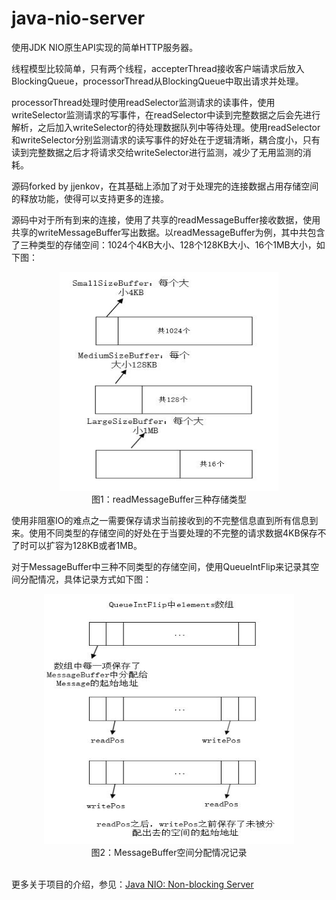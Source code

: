 # java-nio-server  
使用JDK NIO原生API实现的简单HTTP服务器。   

线程模型比较简单，只有两个线程，accepterThread接收客户端请求后放入BlockingQueue，processorThread从BlockingQueue中取出请求并处理。  

processorThread处理时使用readSelector监测请求的读事件，使用writeSelector监测请求的写事件，在readSelector中读到完整数据之后会先进行解析，之后加入writeSelector的待处理数据队列中等待处理。使用readSelector和writeSelector分别监测请求的读写事件的好处在于逻辑清晰，耦合度小，只有读到完整数据之后才将请求交给writeSelector进行监测，减少了无用监测的消耗。  

源码forked by jjenkov，在其基础上添加了对于处理完的连接数据占用存储空间的释放功能，使得可以支持更多的连接。  

源码中对于所有到来的连接，使用了共享的readMessageBuffer接收数据，使用共享的writeMessageBuffer写出数据。以readMessageBuffer为例，其中共包含了三种类型的存储空间：1024个4KB大小、128个128KB大小、16个1MB大小，如下图：  

<div align=center><img src="/img/selectBufferSize.jpg" width="350" height="350" alt="readMessageBuffer三种存储类型" /></div>
<div align=center>图1：readMessageBuffer三种存储类型</div>    


使用非阻塞IO的难点之一需要保存请求当前接收到的不完整信息直到所有信息到来。使用不同类型的存储空间的好处在于当要处理的不完整的请求数据4KB保存不了时可以扩容为128KB或者1MB。   

对于MessageBuffer中三种不同类型的存储空间，使用QueueIntFlip来记录其空间分配情况，具体记录方式如下图：     

<div align=center><img src="/img/QueueIntFlip.jpg" width="400" height="400" alt="MessageBuffer空间分配情况记录" /></div>
<div align=center>图2：MessageBuffer空间分配情况记录</center></div>      

  
更多关于项目的介绍，参见：[Java NIO: Non-blocking Server](http://tutorials.jenkov.com/java-nio/non-blocking-server.html)   
